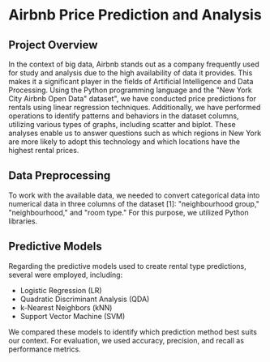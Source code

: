 # Airbnb Price Prediction and Analysis

## Project Overview

In the context of big data, Airbnb stands out as a company frequently used for study and analysis due to the high availability of data it provides. This makes it a significant player in the fields of Artificial Intelligence and Data Processing. Using the Python programming language and the "New York City Airbnb Open Data" dataset", we have conducted price predictions for rentals using linear regression techniques. Additionally, we have performed operations to identify patterns and behaviors in the dataset columns, utilizing various types of graphs, including scatter and biplot. These analyses enable us to answer questions such as which regions in New York are more likely to adopt this technology and which locations have the highest rental prices.

## Data Preprocessing

To work with the available data, we needed to convert categorical data into numerical data in three columns of the dataset [1]: "neighbourhood group," "neighbourhood," and "room type." For this purpose, we utilized Python libraries.

## Predictive Models

Regarding the predictive models used to create rental type predictions, several were employed, including:

- Logistic Regression (LR)
- Quadratic Discriminant Analysis (QDA)
- k-Nearest Neighbors (kNN)
- Support Vector Machine (SVM)

We compared these models to identify which prediction method best suits our context. For evaluation, we used accuracy, precision, and recall as performance metrics.

